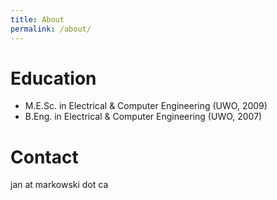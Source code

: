 ```yaml
---
title: About
permalink: /about/
---
```


# Education

* M.E.Sc. in Electrical & Computer Engineering (UWO, 2009)
* B.Eng. in Electrical & Computer Engineering (UWO, 2007)

# Contact

jan at markowski dot ca
